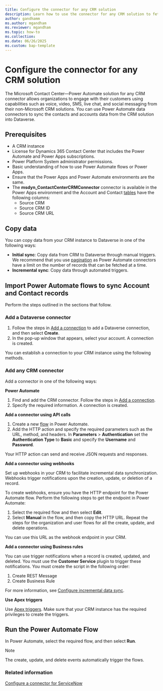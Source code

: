 ```yaml
---
title: Configure the connector for any CRM solution
description: Learn how to use the connector for any CRM solution to fetch data into Dataverse and use in Dynamics 365 Contact Center.
author: gandhamm
ms.author: mgandham
ms.reviewer: mgandham
ms.topic: how-to
ms.collection:
ms.date: 06/26/2025
ms.custom: bap-template
---
```


# Configure the connector for any CRM solution

The Microsoft Contact Center&mdash;Power Automate solution for any CRM connector allows organizations to engage with their customers using capabilities such as voice, video, SMS, live chat, and social messaging from their non-Microsoft CRM solutions. You can use Power Automate data connectors to sync the contacts and accounts data from the CRM solution into Dataverse.

## Prerequisites 

-  A CRM instance
- License for Dynamics 365 Contact Center that includes the Power Automate and Power Apps subscriptions.
- Power Platform System administrator permissions.
- Basic understanding of how to use Power Automate flows or Power Apps.
- Ensure that the Power Apps and Power Automate environments are the same.
- The **msdyn_ContactCenterCRMConnector** connector is available in the Power Apps environment and the Account and Contact [tables](/power-apps/maker/data-platform/entity-overview) have the following columns:
    - Source CRM
    - Source CRM ID
    - Source CRM URL

## Copy data

You can copy data from your CRM instance to Dataverse in one of the following ways:

- **Initial sync**: Copy data from CRM to Dataverse through manual triggers. We recommend that you use [pagination](/power-automate/dataverse/list-rows?tabs=classic-designer) as Power Automate connectors have a limit on the number of records that can be fetched at a time.
- **Incremental sync**: Copy data through automated triggers.

## Import Power Automate flows to sync Account and Contact records

Perform the steps outlined in the sections that follow.

### Add a Dataverse connector

1. Follow the steps in [Add a connection](/power-automate/add-manage-connections#add-a-connection) to add a Dataverse connection, and then select **Create**.
1. In the pop-up window that appears, select your account. A connection is created.

You can establish a connection to your CRM instance using the following methods.

### Add any CRM connector

Add a connector in one of the following ways:

**Power Automate**    

1. Find and add the CRM connector. Follow the steps in [Add a connection](/power-automate/add-manage-connections#add-a-connection).
1. Specify the required information. A connection is created.

**Add a connector using API calls**      

1. Create a new [flow](/power-automate/get-started-logic-flow) in Power Automate.
1. Add the HTTP action and specify the required parameters such as the URL, method, and headers. In **Parameters** > **Authentication** set the **Authentication Type** to **Basic** and specify the **Username** and **Password**.

Your HTTP action can send and receive JSON requests and responses.

**Add a connector using webhooks**    

Set up webhooks in your CRM to facilitate incremental data synchronization. Webhooks trigger notifications upon the creation, update, or deletion of a record. 

To create webhooks, ensure you have the HTTP endpoint for the Power Automate flow. Perform the following steps to get the endpoint in Power Automate: 

1. Select the required flow and then select **Edit**. 
1. Select **Manual** in the flow, and then copy the HTTP URL. Repeat the steps for the organization and user flows for all the create, update, and delete operations.

You can use this URL as the webhook endpoint in your CRM.

**Add a connector using Business rules**     

You can use trigger notifications when a record is created, updated, and deleted. You must use the **Customer Service** plugin to trigger these notifications. You must create the script in the following order:

1. Create REST Message
2. Create Business Rule

For more information, see [Configure incremental data sync](configure-servicenow-connector.md).

 **Use Apex triggers**    

Use [Apex triggers](https://developer.salesforce.com/docs/atlas.en-us.apexcode.meta/apexcode/apex_dev_guide.htm). Make sure that your CRM instance has the required privileges to create the triggers.

## Run the Power Automate Flow 

In Power Automate, select the required flow, and then select **Run**. 

> [!NOTE]
> The create, update, and delete events automatically trigger the flows.

### Related information

[Configure a connector for ServiceNow](configure-servicenow-connector.md)  


